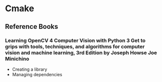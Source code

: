 # Cmake
## Reference Books
### Learning OpenCV 4 Computer Vision with Python 3 Get to grips with tools, techniques, and algorithms for computer vision and machine learning, 3rd Edition by Joseph Howse Joe Minichino
* Creating a library
* Managing dependencies
